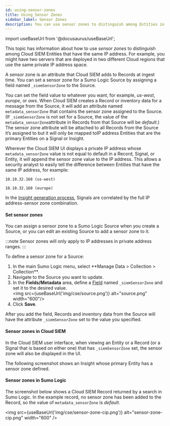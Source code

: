 ```yaml
---
id: using-sensor-zones
title: Using Sensor Zones
sidebar_label: Sensor Zones
description: You can use sensor zones to distinguish among Entities in Cloud SIEM that have the same IP address.
---
```


import useBaseUrl from '@docusaurus/useBaseUrl';

This topic has information about how to use _sensor zones_ to distinguish among Cloud SIEM Entities that have the same IP address. For example, you might have two servers that are deployed in two different Cloud regions that use the same private IP address space.

A sensor zone is an attribute that Cloud SIEM adds to Records at ingest time. You can set a sensor zone for a Sumo Logic Source by assigning a field named `_siemSensorZone` to the Source.

You can set the field value to whatever you want, for example, _us-west_, _europe_, or _aws_. When Cloud SIEM creates a Record or inventory data for a message from the Source, it will add an attribute named `metadata_sensorZone` that contains the sensor zone assigned to the Source. (If `_siemSensorZone` is not set for a Source, the value of the `metadata_sensorZone`attribute in Records from that Source will be _default_.) The sensor zone attribute will be attached to all Records from the Source it’s assigned to but it will only be mapped toIP address Entities that are the primary Entities on a Signal or Insight.

Wherever the Cloud SIEM UI displays a private IP address whose `metadata_sensorZone` value is not equal to default in a Record, Signal, or Entity, it will append the sensor zone value to the IP address. This allows a security analyst to easily tell the difference between Entities that have the same IP address, for example:

`10.10.32.168 (us-west)`

`10.10.32.168 (europe)`

In the [Insight generation process](/docs/cse/get-started-with-cloud-siem/insight-generation-process/), Signals are correlated by the full IP address-sensor zone combination.

#### Set sensor zones

You can assign a sensor zone to a Sumo Logic Source when you create a Source, or you can edit an existing Source to add a sensor zone to it.

:::note
Sensor zones will only apply to IP addresses in private address ranges.
:::

To define a sensor zone for a Source:

1. <!--Kanso [**Classic UI**](/docs/get-started/sumo-logic-ui/). Kanso--> In the main Sumo Logic menu, select **Manage Data > Collection > Collection**. <!--Kanso <br/>[**New UI**](/docs/get-started/sumo-logic-ui-new/). In the top menu click **Configuration**, and then under **Data Collection** select **Collection**. You can also click the **Go To...** menu at the top of the screen and select **Collection**.  Kanso--> 
1. Navigate to the Source you want to update.
1. In the **Fields/Metadata** area, define a [Field](/docs/manage/fields) named `_siemSensorZone` and set it to the desired value.<br/><img src={useBaseUrl('img/cse/source.png')} alt="source.png" width="600"/>
1. Click **Save**.

After you add the field, Records and inventory data from the Source will have the attribute `_siemSensorZone` set to the value you specified.

#### Sensor zones in Cloud SIEM

In the Cloud SIEM user interface, when viewing an Entity or a Record (or a Signal that is based on either one) that has `_siemSensorZone` set, the sensor zone will also be displayed in the UI.

The following screenshot shows an Insight whose primary Entity has a sensor zone defined.

#### Sensor zones in Sumo Logic

The screenshot below shows a Cloud SIEM Record returned by a search in Sumo Logic. In the example record, no sensor zone has been added to the Record, so the value of `metadata_sensorZone` is _default_.

<img src={useBaseUrl('img/cse/sensor-zone-cip.png')} alt="sensor-zone-cip.png" width="600" />
